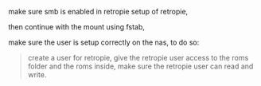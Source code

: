 make sure smb is enabled in retropie setup of retropie,

then continue with the mount using fstab,

make sure the user is setup correctly on the nas,
to do so:
> create a user for retropie,
> give the retropie user access to the roms folder and the roms inside,
> make sure the retropie user can read and write.
